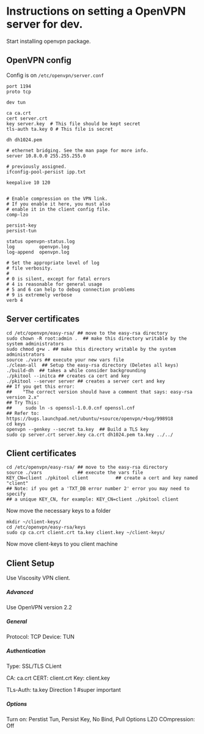 # Instructions on setting a OpenVPN server for dev.

Start installing openvpn package.

## OpenVPN config

Config is on `/etc/openvpn/server.conf`

    port 1194
    proto tcp

    dev tun

    ca ca.crt
    cert server.crt
    key server.key  # This file should be kept secret
    tls-auth ta.key 0 # This file is secret

    dh dh1024.pem

    # ethernet bridging. See the man page for more info.
    server 10.8.0.0 255.255.255.0

    # previously assigned.
    ifconfig-pool-persist ipp.txt

    keepalive 10 120


    # Enable compression on the VPN link.
    # If you enable it here, you must also
    # enable it in the client config file.
    comp-lzo

    persist-key
    persist-tun

    status openvpn-status.log
    log         openvpn.log
    log-append  openvpn.log

    # Set the appropriate level of log
    # file verbosity.
    #
    # 0 is silent, except for fatal errors
    # 4 is reasonable for general usage
    # 5 and 6 can help to debug connection problems
    # 9 is extremely verbose
    verb 4



## Server certificates

    cd /etc/openvpn/easy-rsa/ ## move to the easy-rsa directory
    sudo chown -R root:admin .  ## make this directory writable by the system administrators
    sudo chmod g+w . ## make this directory writable by the system administrators
    source ./vars ## execute your new vars file
    ./clean-all  ## Setup the easy-rsa directory (Deletes all keys)
    ./build-dh  ## takes a while consider backgrounding
    ./pkitool --initca ## creates ca cert and key
    ./pkitool --server server ## creates a server cert and key
    ## If you get this error: 
    ##    "The correct version should have a comment that says: easy-rsa version 2.x"
    ## Try This:
    ##     sudo ln -s openssl-1.0.0.cnf openssl.cnf
    ## Refer to: https://bugs.launchpad.net/ubuntu/+source/openvpn/+bug/998918
    cd keys
    openvpn --genkey --secret ta.key  ## Build a TLS key
    sudo cp server.crt server.key ca.crt dh1024.pem ta.key ../../


## Client certificates


    cd /etc/openvpn/easy-rsa/ ## move to the easy-rsa directory
    source ./vars             ## execute the vars file
    KEY_CN=client ./pkitool client          ## create a cert and key named "client"
    ## Note: if you get a 'TXT_DB error number 2' error you may need to specify
    ## a unique KEY_CN, for example: KEY_CN=client ./pkitool client

Now move the necessary keys to a folder

    mkdir ~/client-keys/
    cd /etc/openvpn/easy-rsa/keys
    sudo cp ca.crt client.crt ta.key client.key ~/client-keys/

Now move client-keys to you client machine


## Client Setup

Use Viscosity VPN client. 

##### Advanced

Use OpenVPN version 2.2

##### General

Protocol: TCP
Device: TUN

##### Authentication

Type: SSL/TLS CLient

CA: ca.crt
CERT: client.crt
Key: client.key

TLs-Auth: ta.key
Direction 1  #super important

##### Options

Turn on: Perstist Tun, Persist Key, No Bind, Pull Options
LZO COmpression: Off


